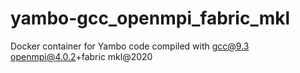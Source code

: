 # yambo-gcc_openmpi_fabric_mkl
Docker container for Yambo code compiled with gcc@9.3 openmpi@4.0.2+fabric mkl@2020
